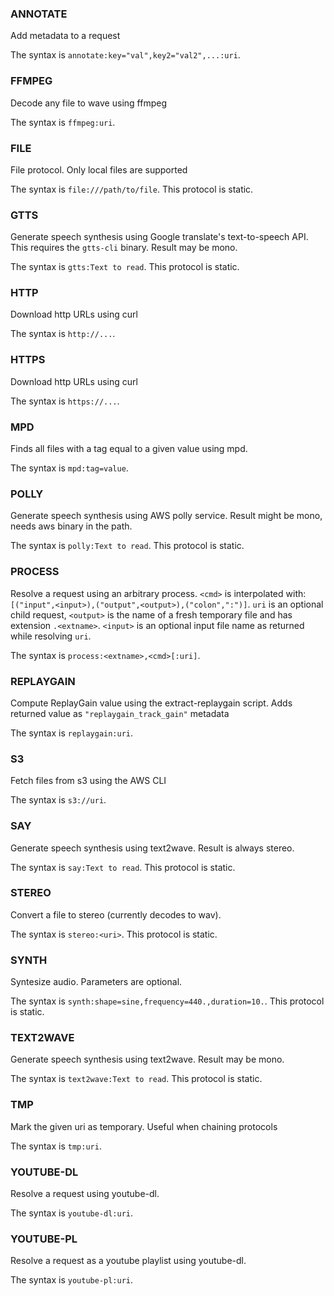 ### ANNOTATE

Add metadata to a request

The syntax is `annotate:key="val",key2="val2",...:uri`.

### FFMPEG

Decode any file to wave using ffmpeg

The syntax is `ffmpeg:uri`.

### FILE

File protocol. Only local files are supported

The syntax is `file:///path/to/file`. This protocol is static.

### GTTS

Generate speech synthesis using Google translate's text-to-speech API. This requires the `gtts-cli` binary.  Result may be mono.

The syntax is `gtts:Text to read`. This protocol is static.

### HTTP

Download http URLs using curl

The syntax is `http://...`.

### HTTPS

Download http URLs using curl

The syntax is `https://...`.

### MPD

Finds all files with a tag equal to a given value using mpd.

The syntax is `mpd:tag=value`.

### POLLY

Generate speech synthesis using AWS polly service. Result might be mono, needs aws binary in the path.

The syntax is `polly:Text to read`. This protocol is static.

### PROCESS

Resolve a request using an arbitrary process. `<cmd>` is interpolated with: `[("input",<input>),("output",<output>),("colon",":")]`. `uri` is an optional child request, `<output>` is the name of a fresh temporary file and has extension `.<extname>`. `<input>` is an optional input file name as returned while resolving `uri`.

The syntax is `process:<extname>,<cmd>[:uri]`.

### REPLAYGAIN

Compute ReplayGain value using the extract-replaygain script. Adds returned value as `"replaygain_track_gain"` metadata

The syntax is `replaygain:uri`.

### S3

Fetch files from s3 using the AWS CLI

The syntax is `s3://uri`.

### SAY

Generate speech synthesis using text2wave. Result is always stereo.

The syntax is `say:Text to read`. This protocol is static.

### STEREO

Convert a file to stereo (currently decodes to wav).

The syntax is `stereo:<uri>`. This protocol is static.

### SYNTH

Syntesize audio. Parameters are optional.

The syntax is `synth:shape=sine,frequency=440.,duration=10.`. This protocol is static.

### TEXT2WAVE

Generate speech synthesis using text2wave. Result may be mono.

The syntax is `text2wave:Text to read`. This protocol is static.

### TMP

Mark the given uri as temporary. Useful when chaining protocols

The syntax is `tmp:uri`.

### YOUTUBE-DL

Resolve a request using youtube-dl.

The syntax is `youtube-dl:uri`.

### YOUTUBE-PL

Resolve a request as a youtube playlist using youtube-dl.

The syntax is `youtube-pl:uri`.

